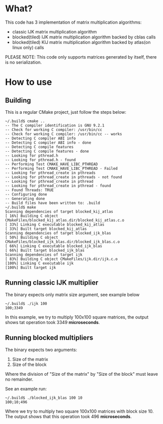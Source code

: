 # What?

This code has 3 implementation of matrix multiplication algorithms:

* classic IJK matrix multiplication algorithm
* blocked(tiled) IJK matrix multiplication algorithm backed by cblas calls
* blocked(tiled) KIJ matrix multiplication algorithm backed by atlas(on linux only) calls

PLEASE NOTE: This code only supports matrices generated by itself, there is no serialization.

# How to use

## Building 

This is a regular CMake project, just follow the steps below:

```
~/.build$ cmake ..
-- The C compiler identification is GNU 9.2.1
-- Check for working C compiler: /usr/bin/cc
-- Check for working C compiler: /usr/bin/cc -- works
-- Detecting C compiler ABI info
-- Detecting C compiler ABI info - done
-- Detecting C compile features
-- Detecting C compile features - done
-- Looking for pthread.h
-- Looking for pthread.h - found
-- Performing Test CMAKE_HAVE_LIBC_PTHREAD
-- Performing Test CMAKE_HAVE_LIBC_PTHREAD - Failed
-- Looking for pthread_create in pthreads
-- Looking for pthread_create in pthreads - not found
-- Looking for pthread_create in pthread
-- Looking for pthread_create in pthread - found
-- Found Threads: TRUE
-- Configuring done
-- Generating done
-- Build files have been written to: .build
~/.build$ make
Scanning dependencies of target blocked_kij_atlas
[ 16%] Building C object CMakeFiles/blocked_kij_atlas.dir/blocked_kij_atlas.c.o
[ 33%] Linking C executable blocked_kij_atlas
[ 33%] Built target blocked_kij_atlas
Scanning dependencies of target blocked_ijk_blas
[ 50%] Building C object CMakeFiles/blocked_ijk_blas.dir/blocked_ijk_blas.c.o
[ 66%] Linking C executable blocked_ijk_blas
[ 66%] Built target blocked_ijk_blas
Scanning dependencies of target ijk
[ 83%] Building C object CMakeFiles/ijk.dir/ijk.c.o
[100%] Linking C executable ijk
[100%] Built target ijk
```

## Running classic IJK multiplier

The binary expects only matrix size argument, see example below

```
~/.build$ ./ijk 100
100;3349
```

In this example, we try to multiply 100x100 square matrices, the output shows tat operation took 3349 **microseconds**.

## Running blocked multipliers

The binary expects two arguments:
1. Size of the matrix
1. Size of the block

Where the division of "Size of the matrix" by "Size of the block" must leave no remainder.

See an example run:

```
~/.build$ ./blocked_ijk_blas 100 10
100;10;496
```

Where we try to multiply two square 100x100 matrices with block size 10.
The output shows that this operation took 496 **microseconds**.
